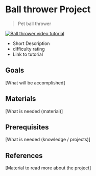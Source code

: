 # Ball thrower Project

> Pet ball thrower

[![Ball thrower video tutorial](https://img.youtube.com/vi/V9UOcUKazSA/0.jpg)](https://www.youtube.com/watch?v=V9UOcUKazSA)

- Short Description
- difficulty rating
- Link to tutorial

## Goals

[What will be accomplished]

## Materials

[What is needed (material)]

## Prerequisites

[What is needed (knowledge / projects)]

## References

[Material to read more about the project]
